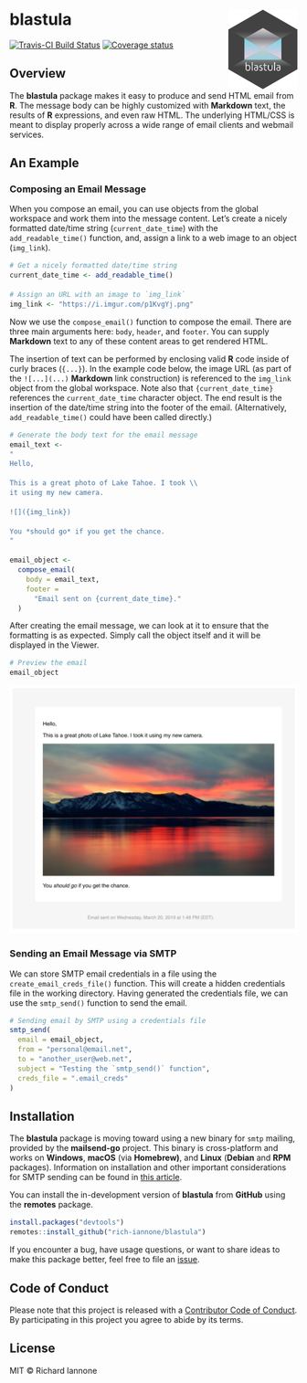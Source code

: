 
<!-- README.md is generated from README.Rmd. Please edit that file -->

# blastula <a href="https://rich-iannone.github.io/blastula/"><img src="man/figures/logo.svg" align="right" height="139px" /></a>

<!-- badges: start -->

[![Travis-CI Build
Status](https://travis-ci.org/rich-iannone/blastula.svg?branch=master)](https://travis-ci.org/rich-iannone/blastula)
[![Coverage
status](https://codecov.io/gh/rich-iannone/blastula/branch/master/graph/badge.svg)](https://codecov.io/github/rich-iannone/blastula?branch=master)
<!-- badges: end -->

## Overview

The **blastula** package makes it easy to produce and send HTML email
from **R**. The message body can be highly customized with **Markdown**
text, the results of **R** expressions, and even raw HTML. The
underlying HTML/CSS is meant to display properly across a wide range of
email clients and webmail services.

## An Example

### Composing an Email Message

When you compose an email, you can use objects from the global workspace
and work them into the message content. Let’s create a nicely formatted
date/time string (`current_date_time`) with the `add_readable_time()`
function, and, assign a link to a web image to an object (`img_link`).

``` r
# Get a nicely formatted date/time string
current_date_time <- add_readable_time()

# Assign an URL with an image to `img_link`
img_link <- "https://i.imgur.com/p1KvgYj.png"
```

Now we use the `compose_email()` function to compose the email. There
are three main arguments here: `body`, `header`, and `footer`. You can
supply **Markdown** text to any of these content areas to get rendered
HTML.

The insertion of text can be performed by enclosing valid **R** code
inside of curly braces (`{...}`). In the example code below, the image
URL (as part of the `![...](...)` **Markdown** link construction) is
referenced to the `img_link` object from the global workspace. Note also
that `{current_date_time}` references the `current_date_time` character
object. The end result is the insertion of the date/time string into the
footer of the email. (Alternatively, `add_readable_time()` could have
been called directly.)

``` r
# Generate the body text for the email message
email_text <- 
"
Hello,

This is a great photo of Lake Tahoe. I took \\
it using my new camera.

![]({img_link})
      
You *should go* if you get the chance.
"

email_object <-
  compose_email(
    body = email_text,
    footer = 
      "Email sent on {current_date_time}."
  )
```

After creating the email message, we can look at it to ensure that the
formatting is as expected. Simply call the object itself and it will be
displayed in the Viewer.

``` r
# Preview the email
email_object
```

<img src="man/figures/rstudio_preview_email.png">

### Sending an Email Message via SMTP

We can store SMTP email credentials in a file using the
`create_email_creds_file()` function. This will create a hidden
credentials file in the working directory. Having generated the
credentials file, we can use the `smtp_send()` function to send the
email.

``` r
# Sending email by SMTP using a credentials file
smtp_send(
  email = email_object,
  from = "personal@email.net",
  to = "another_user@web.net",
  subject = "Testing the `smtp_send()` function",
  creds_file = ".email_creds"
)
```

## Installation

The **blastula** package is moving toward using a new binary for `smtp`
mailing, provided by the **mailsend-go** project. This binary is
cross-platform and works on **Windows**, **macOS** (via **Homebrew)**,
and **Linux** (**Debian** and **RPM** packages). Information on
installation and other important considerations for SMTP sending can be
found in [this
article](https://rich-iannone.github.io/blastula/articles/sending_using_smtp.html).

You can install the in-development version of **blastula** from
**GitHub** using the **remotes** package.

``` r
install.packages("devtools")
remotes::install_github("rich-iannone/blastula")
```

If you encounter a bug, have usage questions, or want to share ideas to
make this package better, feel free to file an
[issue](https://github.com/rich-iannone/blastula/issues).

## Code of Conduct

Please note that this project is released with a [Contributor Code of
Conduct](CODE_OF_CONDUCT.md). By participating in this project you agree
to abide by its terms.

## License

MIT © Richard Iannone
